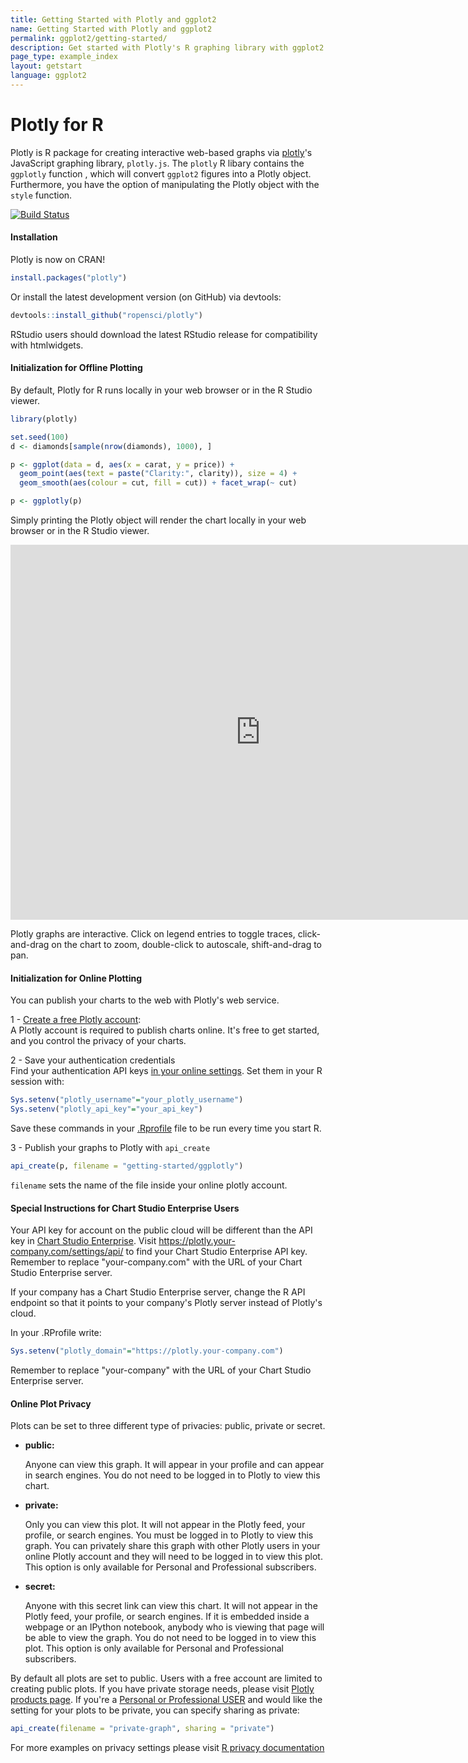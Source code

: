 ```yaml
---
title: Getting Started with Plotly and ggplot2
name: Getting Started with Plotly and ggplot2
permalink: ggplot2/getting-started/
description: Get started with Plotly's R graphing library with ggplot2 to make interactive, publication-quality graphs online.
page_type: example_index
layout: getstart
language: ggplot2
---
```




# Plotly for R

Plotly is R package for creating interactive web-based graphs via [plotly](https://plot.ly/)'s JavaScript graphing library, `plotly.js`.
The `plotly` R libary contains the `ggplotly` function , which will convert `ggplot2` figures into a Plotly object. Furthermore, you have the option of manipulating the Plotly object with the `style` function.

<a href="https://travis-ci.org/ropensci/plotly">
    <img alt="Build Status" style="margin: 0;" src="https://travis-ci.org/ropensci/plotly.png?branch=master">
</a>

#### Installation

Plotly is now on CRAN!


```r
install.packages("plotly")
```

Or install the latest development version (on GitHub) via devtools:


```r
devtools::install_github("ropensci/plotly")
```

RStudio users should download the latest RStudio release for compatibility with htmlwidgets.

#### Initialization for Offline Plotting

By default, Plotly for R runs locally in your web browser or in the R Studio viewer.


```r
library(plotly)

set.seed(100)
d <- diamonds[sample(nrow(diamonds), 1000), ]

p <- ggplot(data = d, aes(x = carat, y = price)) +
  geom_point(aes(text = paste("Clarity:", clarity)), size = 4) +
  geom_smooth(aes(colour = cut, fill = cut)) + facet_wrap(~ cut)

p <- ggplotly(p)
```

Simply printing the Plotly object will render the chart locally in your web browser or in the R Studio viewer.

<iframe src="https://plot.ly/~RPlotBot/5176.embed" width="800" height="600" id="igraph" scrolling="no" seamless="seamless" frameBorder="0"> </iframe>

Plotly graphs are interactive. Click on legend entries to toggle traces, click-and-drag on the chart to zoom, double-click to autoscale, shift-and-drag to pan.


#### Initialization for Online Plotting

You can publish your charts to the web with Plotly's web service.

1 - [Create a free Plotly account](https://plot.ly/api_signup):<br>
A Plotly account is required to publish charts online. It's free to get started, and you control the privacy of your charts.

2 - Save your authentication credentials<br>
Find your authentication API keys [in your online settings](https://plot.ly/settings/api). Set them in your R session with:


```r
Sys.setenv("plotly_username"="your_plotly_username")
Sys.setenv("plotly_api_key"="your_api_key")
```

Save these commands in your [.Rprofile](http://www.statmethods.net/interface/customizing.html) file to be run every time you start R.

3 - Publish your graphs to Plotly with `api_create`


```r
api_create(p, filename = "getting-started/ggplotly")
```

`filename` sets the name of the file inside your online plotly account.

#### Special Instructions for Chart Studio Enterprise Users

Your API key for account on the public cloud will be different than the API key in [Chart Studio Enterprise](https://plot.ly/product/enterprise/). Visit https://plotly.your-company.com/settings/api/ to find your Chart Studio Enterprise API key. Remember to replace "your-company.com" with the URL of your Chart Studio Enterprise server.

If your company has a Chart Studio Enterprise server, change the R API endpoint so that it points to your company's Plotly server instead of Plotly's cloud.

In your .RProfile write:


```r
Sys.setenv("plotly_domain"="https://plotly.your-company.com")
```

Remember to replace "your-company" with the URL of your Chart Studio Enterprise server.

#### Online Plot Privacy

Plots can be set to three different type of privacies: public, private or secret.

* **public:**

     Anyone can view this graph. It will appear in your profile
     and can appear in search engines. You do not need to be
     logged in to Plotly to view this chart.

* **private:**

     Only you can view this plot. It will not appear in the
     Plotly feed, your profile, or search engines. You must be
     logged in to Plotly to view this graph. You can privately
     share this graph with other Plotly users in your online
     Plotly account and they will need to be logged in to
     view this plot. This option is only available for Personal
     and Professional subscribers.

* **secret:**

     Anyone with this secret link can view this chart. It will
     not appear in the Plotly feed, your profile, or search
     engines. If it is embedded inside a webpage or an IPython
     notebook, anybody who is viewing that page will be able to
     view the graph. You do not need to be logged in to view
     this plot. This option is only available for Personal
     and Professional subscribers.

By default all plots are set to public. Users with a free account are limited to creating public plots. If you have private storage needs, please visit [Plotly products page](https://plot.ly/products). If you're a [Personal or Professional USER](https://plot.ly/settings/subscription/?modal=true&utm_source=api-docs&utm_medium=support-oss) and would like the setting for your plots to be private, you can specify sharing as private:


```r
api_create(filename = "private-graph", sharing = "private")
```

For more examples on privacy settings please visit [R privacy documentation](https://plot.ly/r/privacy/)
